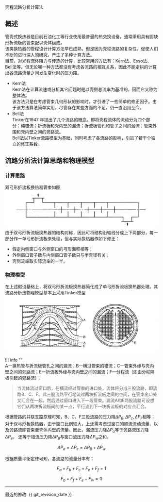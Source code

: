 壳程流路分析计算法

## 概述

管壳式换热器是目前石油化工等行业使用最普遍的热交换设备，通常采用具有圆缺形折流板的管束配以壳体组成。    
该类换热器的管程设计计算方法早已成熟，但是因为壳程流路的复杂性，促使人们不断的进行深入的研究，产生了多种计算方法。  
目前，对光程流体阻力与传热的计算，比较常用的方法有：Kern法、Esso法、Bell法等。但无论哪一种方法都没有考虑各流路的相互关系，因此不能定拱的计算出各流路流量之间发生变化时的压力降。    

* Kern法    
    Kern法在计算流速或分析其它问题时是以壳侧总流率为基准的，因而它又称为整体法。    
    该方法只是在考虑管束几何形状的影响时，才引进了一些简单的修正因子。由于该方法算法简单实用，尽管存在某些方而的不足，仍一直沿用至今。  
* Bell法    
    Tinker在1947 年提出了几个流路的概念。即将壳程流体的流动分为四个部分：纯错流；折流板和壳内壁的漏流；折流板管孔和管子之间的汹流；管束外围和壳内壁之间的旁路流。   
    Bell法以Tinker流路模型为基础，同时考虑了各流路的影响，引进了若干个独立的修正系数。  


## 流路分析法计算思路和物理模型
### 计算思路
双弓形折流板换热器管束如图  
![双弓形折流板换热器](img\双弓形折流板.PNG)    
由于双弓形折流板换热器的结构对称，因此可将结构沿轴线分成上下两部分，每一部分作一单弓形折流板来处理，但与实际换热器作如下修正：  

* 假定内侧窗口与外侧窗口的弓形面积相等；  
* 外侧窗口管子数与内侧窗口管子数只与半壳径有关；  
* 壳侧流率取实际流率的一半。  

### 物理模型
在上述假设基础上，将双弓形折流板换热器简化成了单弓形折流板换热器处理。其流路分析法物理模型基本上采用Tinker模型  
![壳程流路分布图](img\流路分析.PNG)     

!!! info ""     
    A一换热管与折流板管孔之间的漏流；B一横过管束的错流；C一管束外缘与壳内壁之间的旁路流；E一折流板外缘与壳内壁之间的漏流；F—分程流（即由分程隔板引起的旁路流）；    

>当流体流过窗口后，在横流经过管束的进口处，流体将分成三股流路，即流路B、C、F。此三股流路平行地流过两块折流板之间的空间，在管束出口处又汇合在—起，然后通过窗口进入下一段管束。漏流A和E两股流路可设想它们从两块折流板间的某一点，平行流到下一块折流板的对应点汇合。   

根据管路的并联支路原理可知，B、C、F三股流路的压力降$\Delta P_B , \Delta P_c , \Delta P_F$相等；对于双弓形板换热器，由于窗口比例较大，上还需考虑过窗口的顺流流动流量、以及旁路流即管束至壳体内壁的流量。因此，漏流压力降$\Delta P_a$等于旁路流压力降$\Delta P_e$， 还等于错流压力降$\Delta P_B$与窗口流压力降$\Delta P_w$之和，  

$$ \Delta P_a = \Delta P_e = \Delta P_B +\Delta P_w $$

根据质量平衡定律可知，各流路的流量分率有：    

$$ F_a +F_b + F_c + F_e + F_f =1 $$

$$ F_b + F_f + F_e - F_w = 0$$










-----

最近的修改: {{ git_revision_date }}